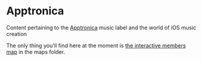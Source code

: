 # Apptronica
Content pertaining to the [Apptronica](http://apptronica.co.uk) music label and the world of iOS music creation

The only thing you'll find here at the moment is [the interactive members map](maps) in the maps folder.
